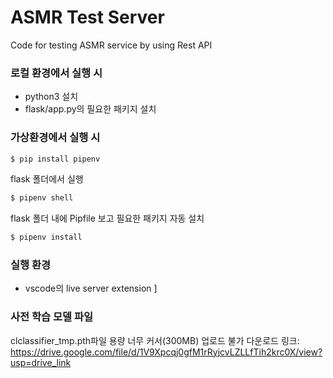 # ASMR Test Server
Code for testing ASMR service by using Rest API

### 로컬 환경에서 실행 시 
- python3 설치 
- flask/app.py의 필요한 패키지 설치

### 가상환경에서 실행 시
```bash
$ pip install pipenv
```
flask 폴더에서 실행
```bash
$ pipenv shell
```
flask 폴더 내에 Pipfile 보고 필요한 패키지 자동 설치
```bash
$ pipenv install
```

### 실행 환경
- vscode의 live server extension ]

### 사전 학습 모델 파일
clclassifier_tmp.pth파일 용량 너무 커서(300MB) 업로드 불가
다운로드 링크: https://drive.google.com/file/d/1V9Xpcqj0gfM1rRyjcvLZLLfTih2krc0X/view?usp=drive_link

